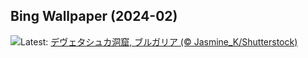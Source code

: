 ## Bing Wallpaper (2024-02)
![](https://www.bing.com/th?id=OHR.DevetashkaCave_JA-JP9707792334_UHD.jpg&w=1000)Latest: [デヴェタシュカ洞窟, ブルガリア (© Jasmine_K/Shutterstock)](https://www.bing.com/th?id=OHR.DevetashkaCave_JA-JP9707792334_UHD.jpg)